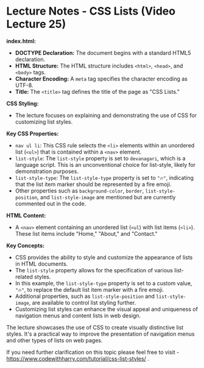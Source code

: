 
# Lecture Notes - CSS Lists (Video Lecture 25)

**index.html:**
- **DOCTYPE Declaration:** The document begins with a standard HTML5 declaration.
- **HTML Structure:** The HTML structure includes `<html>`, `<head>`, and `<body>` tags.
- **Character Encoding:** A `meta` tag specifies the character encoding as UTF-8.
- **Title:** The `<title>` tag defines the title of the page as "CSS Lists."

**CSS Styling:**
- The lecture focuses on explaining and demonstrating the use of CSS for customizing list styles.

**Key CSS Properties:**
- `nav ul li`: This CSS rule selects the `<li>` elements within an unordered list (`<ul>`) that is contained within a `<nav>` element.
- `list-style`: The `list-style` property is set to `devanagari`, which is a language script. This is an unconventional choice for list-style, likely for demonstration purposes.
- `list-style-type`: The `list-style-type` property is set to `"🔥"`, indicating that the list item marker should be represented by a fire emoji.
- Other properties such as `background-color`, `border`, `list-style-position`, and `list-style-image` are mentioned but are currently commented out in the code.

**HTML Content:**
- A `<nav>` element containing an unordered list (`<ul`) with list items (`<li>`). These list items include "Home," "About," and "Contact."

**Key Concepts:**
- CSS provides the ability to style and customize the appearance of lists in HTML documents.
- The `list-style` property allows for the specification of various list-related styles.
- In this example, the `list-style-type` property is set to a custom value, `"🔥"`, to replace the default list item marker with a fire emoji.
- Additional properties, such as `list-style-position` and `list-style-image`, are available to control list styling further.
- Customizing list styles can enhance the visual appeal and uniqueness of navigation menus and content lists in web design.

The lecture showcases the use of CSS to create visually distinctive list styles. It's a practical way to improve the presentation of navigation menus and other types of lists on web pages.

If you need further clarification on this topic please feel free to visit - https://www.codewithharry.com/tutorial/css-list-styles/ .